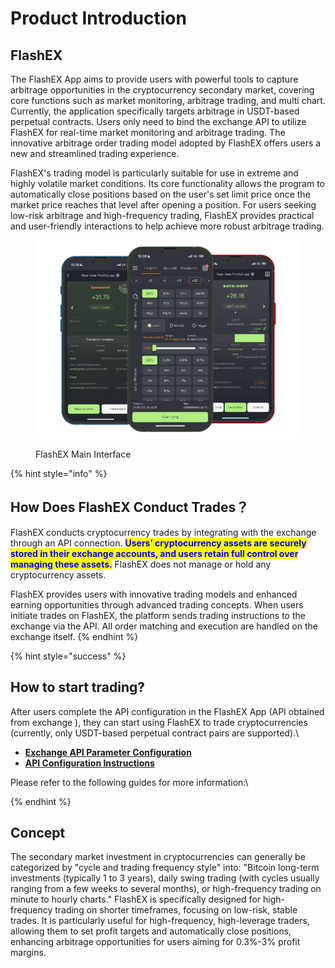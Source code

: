# Product Introduction

## FlashEX

The FlashEX App aims to provide users with powerful tools to capture arbitrage opportunities in the cryptocurrency secondary market, covering core functions such as market monitoring, arbitrage trading, and multi chart. Currently, the application specifically targets arbitrage in USDT-based perpetual contracts. Users only need to bind the exchange API to utilize FlashEX for real-time market monitoring and arbitrage trading. The innovative arbitrage order trading model adopted by FlashEX offers users a new and streamlined trading experience.

FlashEX's trading model is particularly suitable for use in extreme and highly volatile market conditions. Its core functionality allows the program to automatically close positions based on the user's set limit price once the market price reaches that level after opening a position. For users seeking low-risk arbitrage and high-frequency trading, FlashEX provides practical and user-friendly interactions to help achieve more robust arbitrage trading.

<figure><img src=".gitbook/assets/Group 47322.png" alt=""><figcaption><p>FlashEX Main Interface</p></figcaption></figure>

{% hint style="info" %}
## How Does FlashEX Conduct Trades？

FlashEX conducts cryptocurrency trades by integrating with the exchange through an API connection. <mark style="color:blue;">**Users’ cryptocurrency assets are securely stored in their exchange accounts, and users retain full control over managing these assets.**</mark> FlashEX does not manage or hold any cryptocurrency assets.

FlashEX provides users with innovative trading models and enhanced earning opportunities through advanced trading concepts. When users initiate trades on FlashEX, the platform sends trading instructions to the exchange via the API. All order matching and execution are handled on the exchange itself.
{% endhint %}

{% hint style="success" %}
## How to start trading?

After users complete the API configuration in the FlashEX App (API obtained from exchange ), they can start using FlashEX to trade cryptocurrencies (currently, only USDT-based perpetual contract pairs are supported).\


* [**Exchange API Parameter Configuration**](bitrader-user-guide/api-setting/api1.md)
* [**API Configuration Instructions**](bitrader-user-guide/api-setting/)

Please refer to the following guides for more information:\

{% endhint %}

## Concept

The secondary market investment in cryptocurrencies can generally be categorized by "cycle and trading frequency style" into: "Bitcoin long-term investments (typically 1 to 3 years), daily swing trading (with cycles usually ranging from a few weeks to several months), or high-frequency trading on minute to hourly charts." FlashEX is specifically designed for high-frequency trading on shorter timeframes, focusing on low-risk, stable trades. It is particularly useful for high-frequency, high-leverage traders, allowing them to set profit targets and automatically close positions, enhancing arbitrage opportunities for users aiming for 0.3%-3% profit margins.

